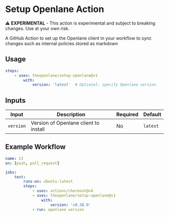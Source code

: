 # Setup Openlane Action

⚠️ **EXPERIMENTAL** - This action is experimental and subject to breaking changes. Use at your own risk.

A GitHub Action to set up the Openlane client in your workflow to sync changes such as internal policies stored as markdown

## Usage

```yaml
steps:
    - uses: theopenlane/setup-openlane@v1
        with:
            version: 'latest'  # Optional: specify Openlane version
```

## Inputs

| Input | Description | Required | Default |
|-------|-------------|----------|---------|
| `version` | Version of Openlane client to install | No | `latest` |


## Example Workflow

```yaml
name: CI
on: [push, pull_request]

jobs:
    test:
        runs-on: ubuntu-latest
        steps:
            - uses: actions/checkout@v4
            - uses: theopenlane/setup-openlane@v1
                with:
                    version: 'v0.38.0'
            - run: openlane version
```
